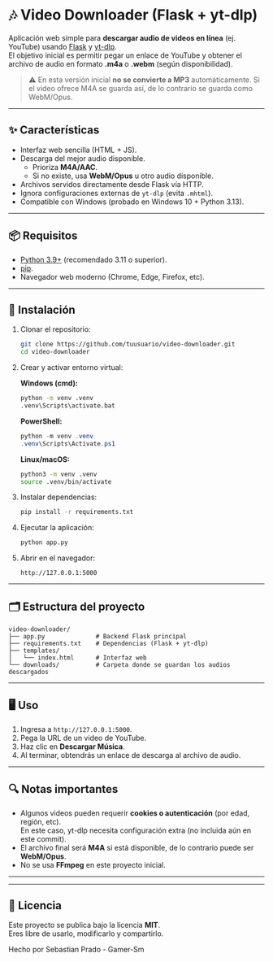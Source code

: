# 🎶 Video Downloader (Flask + yt-dlp)

Aplicación web simple para **descargar audio de videos en línea** (ej. YouTube) usando [Flask](https://flask.palletsprojects.com/) y [yt-dlp](https://github.com/yt-dlp/yt-dlp).  
El objetivo inicial es permitir pegar un enlace de YouTube y obtener el archivo de audio en formato **.m4a** o **.webm** (según disponibilidad).  

> ⚠️ En esta versión inicial **no se convierte a MP3** automáticamente. Si el video ofrece M4A se guarda así, de lo contrario se guarda como WebM/Opus.

---

## ✨ Características

- Interfaz web sencilla (HTML + JS).
- Descarga del mejor audio disponible.
  - Prioriza **M4A/AAC**.
  - Si no existe, usa **WebM/Opus** u otro audio disponible.
- Archivos servidos directamente desde Flask vía HTTP.
- Ignora configuraciones externas de `yt-dlp` (evita `.mhtml`).
- Compatible con Windows (probado en Windows 10 + Python 3.13).

---

## 📦 Requisitos

- [Python 3.9+](https://www.python.org/) (recomendado 3.11 o superior).
- [pip](https://pip.pypa.io/).
- Navegador web moderno (Chrome, Edge, Firefox, etc).

---

## 🚀 Instalación

1. Clonar el repositorio:

   ```bash
   git clone https://github.com/tuusuario/video-downloader.git
   cd video-downloader
   ```

2. Crear y activar entorno virtual:

   **Windows (cmd):**
   ```cmd
   python -m venv .venv
   .venv\Scripts\activate.bat
   ```

   **PowerShell:**
   ```powershell
   python -m venv .venv
   .venv\Scripts\Activate.ps1
   ```

   **Linux/macOS:**
   ```bash
   python3 -m venv .venv
   source .venv/bin/activate
   ```

3. Instalar dependencias:

   ```bash
   pip install -r requirements.txt
   ```

4. Ejecutar la aplicación:

   ```bash
   python app.py
   ```

5. Abrir en el navegador:

   ```
   http://127.0.0.1:5000
   ```

---

## 🗂️ Estructura del proyecto

```
video-downloader/
├── app.py              # Backend Flask principal
├── requirements.txt    # Dependencias (Flask + yt-dlp)
├── templates/
│   └── index.html      # Interfaz web
└── downloads/          # Carpeta donde se guardan los audios descargados
```

---

## 🖥️ Uso

1. Ingresa a `http://127.0.0.1:5000`.
2. Pega la URL de un video de YouTube.
3. Haz clic en **Descargar Música**.
4. Al terminar, obtendrás un enlace de descarga al archivo de audio.

---

## 🔍 Notas importantes

- Algunos videos pueden requerir **cookies o autenticación** (por edad, región, etc).  
  En este caso, yt-dlp necesita configuración extra (no incluida aún en este commit).
- El archivo final será **M4A** si está disponible, de lo contrario puede ser **WebM/Opus**.
- No se usa **FFmpeg** en este proyecto inicial.

---

---

## 📜 Licencia

Este proyecto se publica bajo la licencia **MIT**.  
Eres libre de usarlo, modificarlo y compartirlo.

Hecho por Sebastian Prado - Gamer-Sm